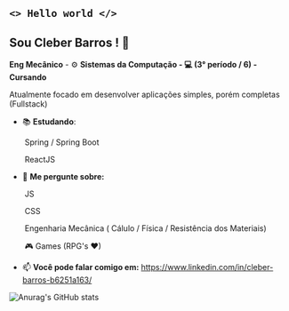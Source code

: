 ## <code><>   Hello world  </></code>

## Sou Cleber Barros ! 👋

**Eng Mecânico** - :gear:
**Sistemas da Computação - :computer:  (3° período / 6) - Cursando**

Atualmente focado em desenvolver aplicações simples, porém completas (Fullstack)

- 📚 **Estudando**:

  ​	Spring / Spring Boot

  ​	ReactJS

  

- 💬 **Me pergunte sobre:**

  ​	JS

  ​	CSS

  ​	Engenharia Mecânica ( Cálulo / Física / Resistência dos Materiais)

  ​	🎮 Games (RPG's ♥)

  

- 📫 **Você pode falar comigo em:**
   https://www.linkedin.com/in/cleber-barros-b6251a163/

  


![Anurag's GitHub stats](https://github-readme-stats.vercel.app/api?username=cleberbarros1&show_icons=true&theme=merko)


<!--
**cleberbarros1/cleberbarros1** is a ✨ _special_ ✨ repository because its `README.md` (this file) appears on your GitHub profile.

Here are some ideas to get you started:

- 🔭 I’m currently working on ...
- 🌱 I’m currently learning ...
- 👯 I’m looking to collaborate on ...
- 🤔 I’m looking for help with ...
- 💬 Ask me about ...
- 📫 How to reach me: ...
- 😄 Pronouns: ...
- ⚡ Fun fact: ...
-->
